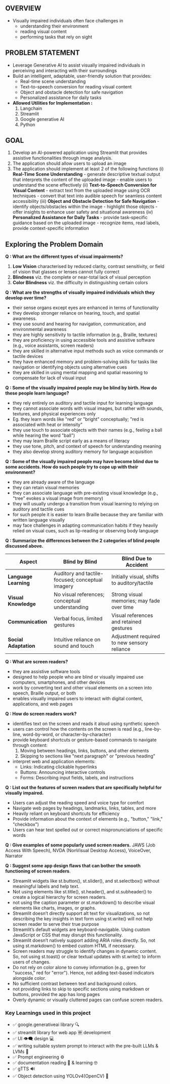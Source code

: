 ## **OVERVIEW**
  * Visually impaired individuals often face challenges in
      - understanding their environment
      - reading visual content
      - performing tasks that rely on sight


## **PROBLEM STATEMENT**

  * Leverage Generative AI to assist visually impaired individuals in perceiving and interacting with their surroundings
  * Build an intelligent, adaptable, user-friendly solution that provides:
      - Real-time scene understanding
      - Text-to-speech conversion for reading visual content
      - Object and obstacle detection for safe navigation
      - Personalized assistance for daily tasks
  * **Allowed Utilities for Implementation :**
    1. Langchain
    2. Streamlit
    3. Google generative AI
    4. Python

## **GOAL**

  1. Develop an AI-powered application using Streamlit that provides assistive functionalities through image analysis. 
  2. The application should allow users to upload an image
  3. The application should implement at least 2 of the following functions
      (i) **Real-Time Scene Understanding**
          - generate descriptive textual output that interprets the content of the uploaded image
          - enable users to understand the scene effectively
      (ii) **Text-to-Speech Conversion for Visual Content**
          - extract text from the uploaded image using OCR techniques
          - convert that text into audible speech for seamless content accessibility
      (iii) **Object and Obstacle Detection for Safe Navigation**
          - identify objects/obstacles within the image
          - highlight those objects
          - offer insights to enhance user safety and situational awareness
      (iv) **Personalized Assistance for Daily Tasks**
          - provide task-specific guidance based on the uploaded image
          - recognize items, read labels, provide context-specific information


## **Exploring the Problem Domain**

**Q : What are the different types of visual impairments?**
   
   1. **Low Vision** characterised by reduced clarity, contrast sensitivity, or field of vision that glasses or lenses cannot fully correct
   2. **Blindness** viz. the complete or near-total lack of visual perception
   3. **Color Blindness** viz. the difficulty in distinguishing certain colors

**Q : What are the strengths of visually impaired individuals which they develop over time?**
    
* their sense organs except eyes are enhanced in terms of functionality
* they develop stronger reliance on hearing, touch, and spatial awareness.
* they use sound and hearing for navigation, communication, and environmental awareness
* they are highly sensitivity to tactile information (e.g., Braille, textures)
* they are proficiency in using accessible tools and assistive software (e.g., voice assistants, screen readers)
* they are skilled in alternative input methods such as voice commands or tactile devices
* they have enhanced memory and problem-solving skills for tasks like navigation or identifying objects using alternative cues
* they are skilled in using mental mapping and spatial reasoning to compensate for lack of visual input

**Q : Some of the visually impaired people may be blind by birth. How do these people learn language?**
 * they rely entirely on auditory and tactile input for learning language
 * they cannot associate words with visual images, but rather with sounds, textures, and physical experiences only
 * Eg. they learn words like "red" or "bright" conceptually; "red is associated with heat or intensity"
 * they use touch to associate objects with their names (e.g., feeling a ball while hearing the word "ball")
 * they may learn Braille script early as a means of literacy
 * they use tone, pitch, and context of speech for understanding meaning
 * they also develop strong auditory memory for language acquisition

**Q : Some of the visually impaired people may have become blind due to some accidents. How do such people try to cope up with their environment?**
 * they are already aware of the language
 * they can retain visual memories
 * they can associate language with pre-existing visual knowledge (e.g., "tree" evokes a visual image from memory)
 * they will usually undergo a transition from visual learning to relying on auditory and tactile cues
 * for such people it is easier to learn Braille because they are familiar with written language visually
 * may face challenges in adapting communication habits if they heavily relied on visual cues, such as lip-reading or observing body language
     
**Q : Summarize the differences between the 2 categories of blind people discussed above.**
  
| Aspect| Blind by Blind| Blind Due to Accident|
|------|------|-------|
| **Language Learning**      | Auditory and tactile-focused; conceptual imagery | Initially visual, shifts to auditory/tactile |
| **Visual Knowledge**       | No visual references; conceptual understanding  | Strong visual memories; may fade over time   |
| **Communication**          | Verbal focus, limited gestures                  | Visual references and retained gestures       |
| **Social Adaptation**      | Intuitive reliance on sound and touch           | Adjustment required to new sensory reliance  |

**Q : What are screen readers?**
  * they are assistive software tools 
  * designed to help people who are blind or visually impaired use computers, smartphones, and other devices
  * work by converting text and other visual elements on a screen into speech, Braille output, or both
  * enables visually impaired users to interact with digital content, applications, and web pages

**Q : How do screen readers work?**
  * identifies text on the screen and reads it aloud using synthetic speech
  * users can control how the contents on the screen is read (e.g., line-by-line, word-by-word, or character-by-character)
  * provide keyboard shortcuts or gesture-based commands to navigate through content:
    1. Moving between headings, links, buttons, and other elements
    2. Skipping to sections like "next paragraph" or "previous heading"
  * interpret web and application elements:
    - Links: Indicating clickable hyperlinks
    - Buttons: Announcing interactive controls
    - Forms: Describing input fields, labels, and instructions

 **Q : List out the features of screen readers that are specifically helpful for visually impaired.**
  * Users can adjust the reading speed and voice type for comfort
  * Navigate web pages by headings, landmarks, links, tables, and more
  * Heavily reliant on keyboard shortcuts for efficiency
  * Provide information about the context of elements (e.g., "button," "link," "checkbox")
  * Users can hear text spelled out or correct mispronunciations of specific words

**Q : Give examples of some popularly used screen readers.**
  JAWS (Job Access With Speech), NVDA (NonVisual Desktop Access), VoiceOver, Narrator

**Q : Suggest some app design flaws that can bother the smooth functioning of screen readers**.
  * Streamlit widgets like st.button(), st.slider(), and st.selectbox() without meaningful labels and help text.
  * Not using elements like st.title(), st.header(), and st.subheader() to create a logical hierarchy for screen readers.
  * not using the caption parameter or st.markdown() to describe visual elements like charts, images, or graphs.
  * Streamlit doesn’t directly support alt text for visualizations, so not describing the key insights in text form using st.write() will not help screen reader to serve their true purpose
  * Streamlit’s default widgets are keyboard-navigable. Using custom JavaScript or CSS that may disrupt this functionality.
  * Streamlit doesn’t natively support adding ARIA roles directly. So, not using st.markdown() to embed custom HTML if necessary.
  * Screen readers may struggle to identify changes in dynamic content. So, not using st.toast() or clear textual updates with st.write() to inform users of changes.
  * Do not rely on color alone to convey information (e.g., green for "success," red for "error"). Hence, not adding text-based indicators alongside color.
  * No sufficient contrast between text and background colors.
  * not providing links to skip to specific sections using markdown or buttons, provided the app has long pages
  * Overly dynamic or visually cluttered pages can confuse screen readers.

### **Key Learnings used in this project**
   * ✅ google.generativeai library 🔍
   * ✅ streamlit library for web app 🈸 development
   * ✅ UI 👁️‍🗨️ design 💻
   * ✅ writing suitable system prompt to interact with the pre-built LLMs & LVMs 🤖
   * ✅ Prompt engineering ⚙️
   * ✅ documentation reading 📄 & learning 🤓
   * ✅ gTTS 🔊
   * ✅ Object detection using YOLOv4(OpenCV) 🔎
